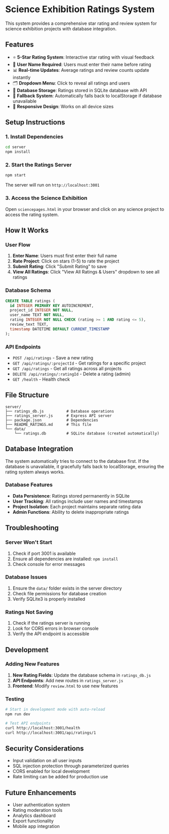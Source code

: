 # Science Exhibition Ratings System

This system provides a comprehensive star rating and review system for science exhibition projects with database integration.

## Features

- ⭐ **5-Star Rating System**: Interactive star rating with visual feedback
- 👤 **User Name Required**: Users must enter their name before rating
- 📊 **Real-time Updates**: Average ratings and review counts update instantly
- 🗂️ **Dropdown Menu**: Click to reveal all ratings and users
- 💾 **Database Storage**: Ratings stored in SQLite database with API
- 🔄 **Fallback System**: Automatically falls back to localStorage if database unavailable
- 📱 **Responsive Design**: Works on all device sizes

## Setup Instructions

### 1. Install Dependencies

```bash
cd server
npm install
```

### 2. Start the Ratings Server

```bash
npm start
```

The server will run on `http://localhost:3001`

### 3. Access the Science Exhibition

Open `sciencepages.html` in your browser and click on any science project to access the rating system.

## How It Works

### User Flow

1. **Enter Name**: Users must first enter their full name
2. **Rate Project**: Click on stars (1-5) to rate the project
3. **Submit Rating**: Click "Submit Rating" to save
4. **View All Ratings**: Click "View All Ratings & Users" dropdown to see all ratings

### Database Schema

```sql
CREATE TABLE ratings (
  id INTEGER PRIMARY KEY AUTOINCREMENT,
  project_id INTEGER NOT NULL,
  user_name TEXT NOT NULL,
  rating INTEGER NOT NULL CHECK (rating >= 1 AND rating <= 5),
  review_text TEXT,
  timestamp DATETIME DEFAULT CURRENT_TIMESTAMP
);
```

### API Endpoints

- `POST /api/ratings` - Save a new rating
- `GET /api/ratings/:projectId` - Get ratings for a specific project
- `GET /api/ratings` - Get all ratings across all projects
- `DELETE /api/ratings/:ratingId` - Delete a rating (admin)
- `GET /health` - Health check

## File Structure

```
server/
├── ratings_db.js          # Database operations
├── ratings_server.js      # Express API server
├── package.json           # Dependencies
├── README_RATINGS.md      # This file
└── data/
    └── ratings.db         # SQLite database (created automatically)
```

## Database Integration

The system automatically tries to connect to the database first. If the database is unavailable, it gracefully falls back to localStorage, ensuring the rating system always works.

### Database Features

- **Data Persistence**: Ratings stored permanently in SQLite
- **User Tracking**: All ratings include user names and timestamps
- **Project Isolation**: Each project maintains separate rating data
- **Admin Functions**: Ability to delete inappropriate ratings

## Troubleshooting

### Server Won't Start

1. Check if port 3001 is available
2. Ensure all dependencies are installed: `npm install`
3. Check console for error messages

### Database Issues

1. Ensure the `data/` folder exists in the server directory
2. Check file permissions for database creation
3. Verify SQLite3 is properly installed

### Ratings Not Saving

1. Check if the ratings server is running
2. Look for CORS errors in browser console
3. Verify the API endpoint is accessible

## Development

### Adding New Features

1. **New Rating Fields**: Update the database schema in `ratings_db.js`
2. **API Endpoints**: Add new routes in `ratings_server.js`
3. **Frontend**: Modify `review.html` to use new features

### Testing

```bash
# Start in development mode with auto-reload
npm run dev

# Test API endpoints
curl http://localhost:3001/health
curl http://localhost:3001/api/ratings/1
```

## Security Considerations

- Input validation on all user inputs
- SQL injection protection through parameterized queries
- CORS enabled for local development
- Rate limiting can be added for production use

## Future Enhancements

- User authentication system
- Rating moderation tools
- Analytics dashboard
- Export functionality
- Mobile app integration
